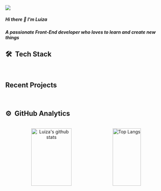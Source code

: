 ![](https://komarev.com/ghpvc/?username=LuizaSar&style=flat&color=orange&label=PROFILE+VIEWS) 

<h5> Hi there 👋 I'm Luiza </h5>
<h5>A passionate Front-End developer who loves to learn and create new things </h5>

    
<h2>🛠 &nbsp;Tech Stack</h2>  
  
<br/>
 
<h2>Recent Projects</h2>  
  
<br/>

<h2>⚙️ &nbsp;GitHub Analytics</h2>

<br/>
  
<div align="center" >
  
<img alt="Luiza's github stats"  height="180em" width="50%" src="https://github-readme-stats.vercel.app/api?username=LuizaSar&show_icons=true&count_private=true&hide_border=true&bg_color=50,e96205,904e99&title_color=fff&text_color=fff&icon_color=f2f2f2" href="https://github.com/LuizaSar" />
<img alt="Top Langs"  height="180em" width="42%" src="https://github-readme-stats.vercel.app/api/top-langs/?username=LuizaSar&layout=compact&count_private=true&&hide_border=true&bg_color=904e99&title_color=fff&text_color=fff&icon_color=f2f2f2&hide=jupyter%20notebook&langs_count=5" href="https://github.com/LuizaSar" />

</div>


